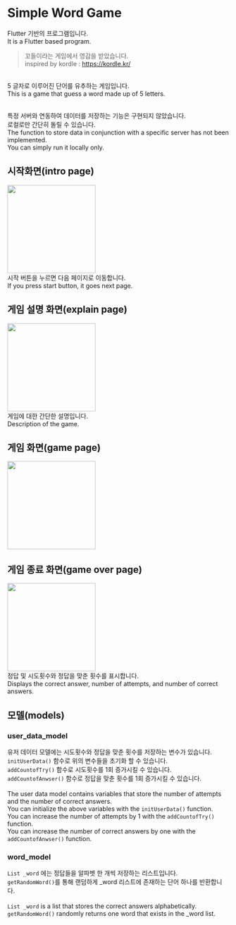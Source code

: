 # Simple Word Game

Flutter 기반의 프로그램입니다.
</br>
It is a Flutter based program.

> 꼬들이라는 게임에서 영감을 받았습니다.</br>inspired by kordle : https://kordle.kr/
</br>
5 글자로 이루어진 단어를 유추하는 게임입니다.
</br>
This is a game that guess a word made up of 5 letters.
</br>

</br>

특정 서버와 연동하여 데이터를 저장하는 기능은 구현되지 않았습니다.
</br>
로컬로만 간단히 돌릴 수 있습니다.
</br>
The function to store data in conjunction with a specific server has not been implemented.
</br>
You can simply run it locally only.
</br>

## 시작화면(intro page)
<img src="https://github.com/jsjin7371/simple_word_game/assets/120244130/8d1391c7-11ef-47b1-8271-b5bb5f3ba914" width="200">
</br>
시작 버튼을 누르면 다음 페이지로 이동합니다.
</br>
If you press start button, it goes next page.
</br>

## 게임 설명 화면(explain page)
<img src="https://github.com/jsjin7371/simple_word_game/assets/120244130/f05f71fc-1d5f-4ef4-acb0-3cb1308beb67" width="200">
</br>
게임에 대한 간단한 설명입니다.
</br>
Description of the game.
</br>

## 게임 화면(game page)
<img src="https://github.com/jsjin7371/simple_word_game/assets/120244130/40f8e9ef-3423-42a8-8566-ca1cc55b2040" width="200">
</br>

## 게임 종료 화면(game over page)
<img src="https://github.com/jsjin7371/simple_word_game/assets/120244130/2210d16b-a2c5-4798-82c1-79dbfe0d889c" width="200">
</br>
정답 및 시도횟수와 정답을 맞춘 횟수를 표시합니다.
</br>
Displays the correct answer, number of attempts, and number of correct answers.
</br>

## 모델(models)
### user_data_model
유저 데이터 모델에는 시도횟수와 정답을 맞춘 횟수를 저장하는 변수가 있습니다.
</br>
`initUserData()` 함수로 위의 변수들을 초기화 할 수 있습니다.
</br>
`addCountofTry()` 함수로 시도횟수를 1회 증가시킬 수 있습니다.
</br>
`addCountofAnwser()` 함수로 정답을 맞춘 횟수를 1회 증가시킬 수 있습니다.
</br>
</br>
The user data model contains variables that store the number of attempts and the number of correct answers.
</br>
You can initialize the above variables with the `initUserData()` function.
</br>
You can increase the number of attempts by 1 with the `addCountofTry()` function.
</br>
You can increase the number of correct answers by one with the `addCountofAnwser()` function.
</br>

### word_model
`List _word` 에는 정답들을 알파벳 한 개씩 저장하는 리스트입니다.
</br>
`getRandomWord()`를 통해 랜덤하게 _word 리스트에 존재하는 단어 하나를 반환합니다.
</br>
</br>
`List _word` is a list that stores the correct answers alphabetically.
</br>
`getRandomWord()` randomly returns one word that exists in the _word list.
</br>












